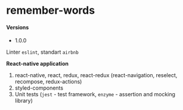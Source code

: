 # remember-words

#### Versions

* 1.0.0

Linter `eslint`, standart `airbnb`

**React-native application**

 1) react-native, react, redux, react-redux (react-navigation, reselect, recompose, redux-actions)
 2) styled-components
 2) Unit tests (`jest` - test framework, `enzyme` - assertion and mocking library)


